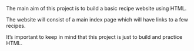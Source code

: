 The main aim of this project is to build a basic recipe website using HTML.

The website will consist of a main index page which will have links to a few recipes. 

It’s important to keep in mind that this project is just to build and practice HTML.



<!-- COMPLETE AFTER FINISHING:

- what skills you will have demonstrated once you have completed it. 

(You can also do this as a self-reflection at the end of the project, which is a good way to review what you have learned.) --> 